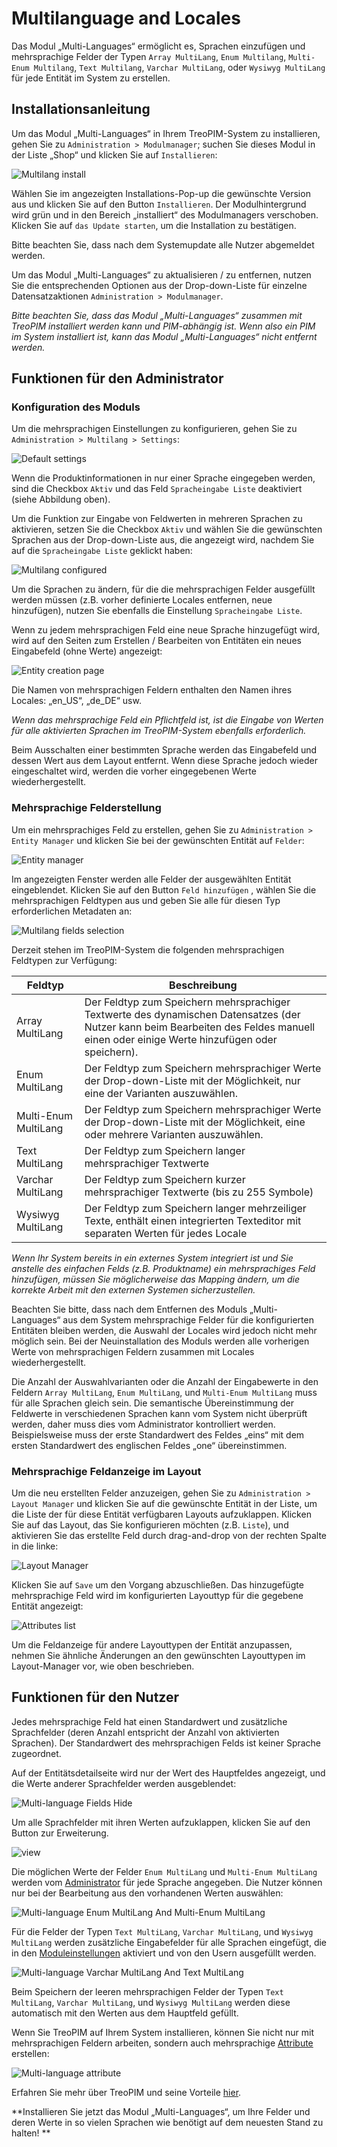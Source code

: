 # Multilanguage and Locales 

Das Modul „Multi-Languages“  ermöglicht es, Sprachen einzufügen und mehrsprachige Felder der Typen `Array MultiLang`, `Enum Multilang`, `Multi-Enum Multilang`, `Text Multilang`, `Varchar MultiLang`, oder `Wysiwyg MultiLang` für jede Entität im System zu erstellen. 

## Installationsanleitung 

Um das Modul „Multi-Languages“ in Ihrem TreoPIM-System zu installieren, gehen Sie zu `Administration > Modulmanager`; suchen Sie dieses Modul in der Liste „Shop“ und klicken Sie auf `Installieren`:

![Multilang install](_assets/multilang-install.jpg)

Wählen Sie im angezeigten Installations-Pop-up die gewünschte Version aus und klicken Sie auf den Button `Installieren`. Der Modulhintergrund wird grün und in den Bereich „installiert“ des Modulmanagers verschoben. Klicken Sie auf `das Update starten`, um die Installation zu bestätigen.

Bitte beachten Sie, dass nach dem Systemupdate alle Nutzer abgemeldet werden. 

Um das Modul „Multi-Languages“ zu aktualisieren / zu entfernen, nutzen Sie die entsprechenden Optionen aus der Drop-down-Liste für einzelne Datensatzaktionen `Administration > Modulmanager`.

*Bitte beachten Sie, dass das Modul „Multi-Languages“ zusammen mit TreoPIM installiert werden kann und PIM-abhängig ist. Wenn also ein PIM im System installiert ist, kann das Modul „Multi-Languages“ nicht entfernt werden.*

## Funktionen für den Administrator  

### Konfiguration des Moduls 

Um die mehrsprachigen Einstellungen zu konfigurieren, gehen Sie zu  `Administration > Multilang > Settings`:

![Default settings](_assets/default-settings.jpg)

Wenn die Produktinformationen in nur einer Sprache eingegeben werden, sind die Checkbox `Aktiv` und das Feld `Spracheingabe Liste` deaktiviert (siehe Abbildung oben).

Um die Funktion zur Eingabe von Feldwerten in mehreren Sprachen zu aktivieren, setzen Sie die Checkbox `Aktiv` und wählen Sie die gewünschten Sprachen aus der Drop-down-Liste aus, die angezeigt wird, nachdem Sie auf die `Spracheingabe Liste` geklickt haben:

![Multilang configured](_assets/multilang-configured.jpg)

Um die Sprachen zu ändern, für die die mehrsprachigen Felder ausgefüllt werden müssen (z.B. vorher definierte Locales entfernen, neue hinzufügen), nutzen Sie ebenfalls die Einstellung  `Spracheingabe Liste`. 

Wenn zu jedem mehrsprachigen Feld eine neue Sprache hinzugefügt wird, wird auf den Seiten zum Erstellen / Bearbeiten von Entitäten ein neues Eingabefeld (ohne Werte) angezeigt: 

![Entity creation page](_assets/entity-creation.jpg)

Die Namen von mehrsprachigen Feldern enthalten den Namen ihres Locales: „en_US“, „de_DE“ usw.

*Wenn das mehrsprachige Feld ein Pflichtfeld ist, ist die Eingabe von Werten für alle aktivierten Sprachen im TreoPIM-System ebenfalls erforderlich.*

Beim Ausschalten einer bestimmten Sprache werden das Eingabefeld und dessen Wert aus dem Layout entfernt. Wenn diese Sprache jedoch wieder eingeschaltet wird, werden die vorher eingegebenen Werte wiederhergestellt.

### Mehrsprachige Felderstellung 

Um ein mehrsprachiges Feld zu erstellen, gehen Sie zu  `Administration > Entity Manager` und klicken Sie bei der gewünschten Entität auf `Felder`:

![Entity manager](_assets/entity-mngr-fields.jpg)

Im angezeigten Fenster werden alle Felder der ausgewählten Entität eingeblendet. Klicken Sie auf den Button `Feld hinzufügen` , wählen Sie die mehrsprachigen Feldtypen aus und geben Sie alle für diesen Typ erforderlichen Metadaten an:

![Multilang fields selection](_assets/multilang-fields-select.jpg)

Derzeit stehen im TreoPIM-System die folgenden mehrsprachigen Feldtypen zur Verfügung:

| Feldtyp              | Beschreibung                             |
| -------------------- | ---------------------------------------- |
| Array MultiLang      | Der Feldtyp zum Speichern mehrsprachiger Textwerte des dynamischen Datensatzes (der Nutzer kann beim Bearbeiten des Feldes manuell einen oder einige Werte hinzufügen oder speichern). |
| Enum MultiLang       | Der Feldtyp zum Speichern mehrsprachiger Werte der Drop-down-Liste mit der Möglichkeit, nur eine der Varianten auszuwählen. |
| Multi-Enum MultiLang | Der Feldtyp zum Speichern mehrsprachiger Werte der Drop-down-Liste mit der Möglichkeit, eine oder mehrere Varianten auszuwählen. |
| Text MultiLang       | Der Feldtyp zum Speichern langer mehrsprachiger Textwerte |
| Varchar MultiLang    | Der Feldtyp zum Speichern kurzer mehrsprachiger Textwerte (bis zu 255 Symbole) |
| Wysiwyg MultiLang    | Der Feldtyp zum Speichern langer mehrzeiliger Texte, enthält einen integrierten Texteditor mit separaten Werten für jedes Locale |

*Wenn Ihr System bereits in ein externes System integriert ist und Sie anstelle des einfachen Felds (z.B. Produktname) ein mehrsprachiges Feld hinzufügen, müssen Sie möglicherweise das Mapping ändern, um die korrekte Arbeit mit den externen Systemen sicherzustellen.*

Beachten Sie bitte, dass nach dem Entfernen des Moduls „Multi-Languages“ aus dem System mehrsprachige Felder für die konfigurierten Entitäten bleiben werden, die Auswahl der Locales wird jedoch nicht mehr möglich sein. Bei der Neuinstallation des Moduls werden alle vorherigen Werte von mehrsprachigen Feldern zusammen mit Locales wiederhergestellt.


Die Anzahl der Auswahlvarianten oder die Anzahl der Eingabewerte in den Feldern  `Array MultiLang`, `Enum MultiLang`, und `Multi-Enum MultiLang` muss für alle Sprachen gleich sein. Die semantische Übereinstimmung der Feldwerte in verschiedenen Sprachen kann vom System nicht überprüft werden, daher muss dies vom Administrator kontrolliert werden. Beispielsweise muss der erste Standardwert des Feldes „eins“ mit dem ersten Standardwert des englischen Feldes „one“ übereinstimmen.

### Mehrsprachige Feldanzeige im Layout

Um die neu erstellten Felder anzuzeigen, gehen Sie zu  `Administration > Layout Manager` und klicken Sie auf die gewünschte Entität in der Liste, um die Liste der für diese Entität verfügbaren Layouts aufzuklappen. Klicken Sie auf das Layout, das Sie konfigurieren möchten (z.B. `Liste`), und aktivieren Sie das erstellte Feld durch drag-and-drop von der rechten Spalte in die linke:

![Layout Manager](_assets/layout-mngr-multilang.jpg)

Klicken Sie auf `Save` um den Vorgang abzuschließen. Das hinzugefügte mehrsprachige Feld wird im konfigurierten Layouttyp für die gegebene Entität angezeigt:

![Attributes list](_assets/attributes-list.jpg)

Um die Feldanzeige für andere Layouttypen der Entität anzupassen, nehmen Sie ähnliche Änderungen an den gewünschten Layouttypen im Layout-Manager vor, wie oben beschrieben.

## Funktionen für den Nutzer

Jedes mehrsprachige Feld hat einen Standardwert und zusätzliche Sprachfelder (deren Anzahl entspricht der Anzahl von aktivierten Sprachen). Der Standardwert des mehrsprachigen Felds ist keiner Sprache zugeordnet.

Auf der Entitätsdetailseite wird nur der Wert des Hauptfeldes angezeigt, und die Werte anderer Sprachfelder werden ausgeblendet:

![Multi-language Fields Hide](_assets/multilanguage-fields-hide.jpg)

Um alle Sprachfelder mit ihren Werten aufzuklappen, klicken Sie auf den Button zur Erweiterung. 

![view](_assets/multilanguage-fields-view.jpg)

Die möglichen Werte der Felder `Enum MultiLang` und `Multi-Enum MultiLang` werden vom [Administrator](#administrator-functions) für jede Sprache angegeben. Die Nutzer können nur bei der Bearbeitung aus den vorhandenen Werten auswählen:

![Multi-language Enum MultiLang And Multi-Enum MultiLang](_assets/enum-multienum-multilang.jpg)

Für die Felder der Typen `Text MultiLang`, `Varchar MultiLang`, und `Wysiwyg MultiLang` werden zusätzliche Eingabefelder für alle Sprachen eingefügt, die in den [Moduleinstellungen](#module-configuration) aktiviert und von den Usern ausgefüllt werden.

![Multi-language Varchar MultiLang And Text MultiLang](_assets/text-varchar-wysiwyg-multilang.jpg)

Beim Speichern der leeren mehrsprachigen Felder der Typen `Text MultiLang`, `Varchar MultiLang`, und `Wysiwyg MultiLang` werden diese automatisch mit den Werten aus dem Hauptfeld gefüllt. 

Wenn Sie TreoPIM auf Ihrem System installieren, können Sie nicht nur mit mehrsprachigen Feldern arbeiten, sondern auch mehrsprachige [Attribute](https://treopim.com/help/attributes) erstellen:

![Multi-language attribute](_assets/multilang-attribute.jpg)

Erfahren Sie mehr über TreoPIM und seine Vorteile [hier](https://treopim.com/help/what-is-treopim).

**Installieren Sie jetzt das Modul „Multi-Languages“, um Ihre Felder und deren Werte in so vielen Sprachen wie benötigt auf dem neuesten Stand zu halten! **
